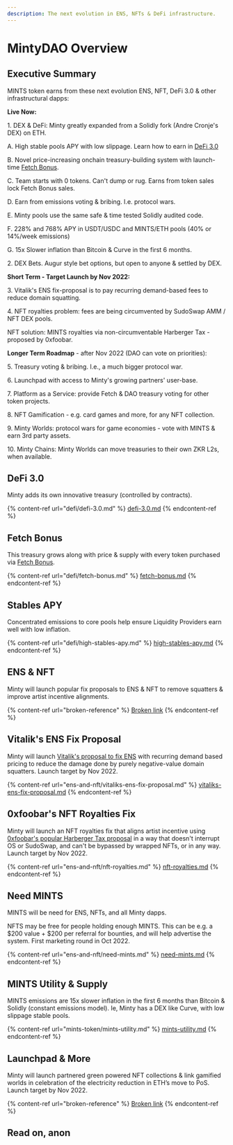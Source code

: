 ```yaml
---
description: The next evolution in ENS, NFTs & DeFi infrastructure.
---
```


# MintyDAO Overview

## **Executive Summary**

MINTS token earns from these next evolution ENS, NFT, DeFi 3.0 & other infrastructural dapps:

**Live Now:**

1\. DEX & DeFi: Minty greatly expanded from a Solidly fork (Andre Cronje's DEX) on ETH.

&#x20; A. High stable pools APY with low slippage. Learn how to earn in [DeFi 3.0](defi/defi-3.0.md)

&#x20; B. Novel price-increasing onchain treasury-building system with launch-time [Fetch Bonus](defi/fetch-bonus.md).

&#x20; C. Team starts with 0 tokens. Can't dump or rug. Earns from token sales lock Fetch Bonus sales.

&#x20; D. Earn from emissions voting & bribing. I.e. protocol wars.

&#x20; E. Minty pools use the same safe & time tested Solidly audited code.

&#x20; F. 228% and 768% APY in USDT/USDC and MINTS/ETH pools (40% or 14%/week emissions)

&#x20; G. 15x Slower inflation than Bitcoin & Curve in the first 6 months.

2\. DEX Bets. Augur style bet options, but open to anyone & settled by DEX.

**Short Term - Target Launch by Nov 2022:**

3\. Vitalik's ENS fix-proposal is to pay recurring demand-based fees to reduce domain squatting.

4\. NFT royalties problem: fees are being circumvented by SudoSwap AMM / NFT DEX pools.

&#x20; NFT solution: MINTS royalties via non-circumventable Harberger Tax - proposed by 0xfoobar.

**Longer Term Roadmap** - after Nov 2022 (DAO can vote on priorities):

5\. Treasury voting & bribing. I.e., a much bigger protocol war.

6\. Launchpad with access to Minty's growing partners' user-base.

7\. Platform as a Service: provide Fetch & DAO treasury voting for other token projects.

8\. NFT Gamification - e.g. card games and more, for any NFT collection.

9\. Minty Worlds: protocol wars for game economies - vote with MINTS & earn 3rd party assets.

10\. Minty Chains: Minty Worlds can move treasuries to their own ZKR L2s, when available.

## DeFi 3.0

Minty adds its own innovative treasury (controlled by contracts).

{% content-ref url="defi/defi-3.0.md" %}
[defi-3.0.md](defi/defi-3.0.md)
{% endcontent-ref %}

## Fetch Bonus

This treasury grows along with price & supply with every token purchased via [Fetch Bonus](https://mintydao.io/fetch).

{% content-ref url="defi/fetch-bonus.md" %}
[fetch-bonus.md](defi/fetch-bonus.md)
{% endcontent-ref %}

## Stables APY

Concentrated emissions to core pools help ensure Liquidity Providers earn well with low inflation.

{% content-ref url="defi/high-stables-apy.md" %}
[high-stables-apy.md](defi/high-stables-apy.md)
{% endcontent-ref %}

## ENS & NFT

Minty will launch popular fix proposals to ENS & NFT to remove squatters & improve artist incentive alignments.

{% content-ref url="broken-reference" %}
[Broken link](broken-reference)
{% endcontent-ref %}

## Vitalik's ENS Fix Proposal

Minty will launch [Vitalik's proposal to fix ENS](https://twitter.com/vitalikbuterin/status/1568070721753989120) with recurring demand based pricing to reduce the damage done by purely negative-value domain squatters. Launch target by Nov 2022.

{% content-ref url="ens-and-nft/vitaliks-ens-fix-proposal.md" %}
[vitaliks-ens-fix-proposal.md](ens-and-nft/vitaliks-ens-fix-proposal.md)
{% endcontent-ref %}

## 0xfoobar's NFT Royalties Fix

Minty will launch an NFT royalties fix that aligns artist incentive using [0xfoobar's popular Harberger Tax proposal](https://twitter.com/0xfoobar/status/1563614234390704129?s=20\&t=KQoDGfY9K5PIiihI3Vc2\_g) in a way that doesn't interrupt OS or SudoSwap, and can't be bypassed by wrapped NFTs, or in any way.  Launch target by Nov 2022.

{% content-ref url="ens-and-nft/nft-royalties.md" %}
[nft-royalties.md](ens-and-nft/nft-royalties.md)
{% endcontent-ref %}



## Need MINTS

MINTS will be need for ENS, NFTs, and all Minty dapps.

NFTS may be free for people holding enough MINTS. This can be e.g. a $200 value + $200 per referral for bounties, and will help advertise the system. First marketing round in Oct 2022.

{% content-ref url="ens-and-nft/need-mints.md" %}
[need-mints.md](ens-and-nft/need-mints.md)
{% endcontent-ref %}

## MINTS Utility & Supply

MINTS emissions are 15x slower inflation in the first 6 months than Bitcoin & Solidly (constant emissions model). Ie, Minty has a DEX like Curve, with low slippage stable pools.

{% content-ref url="mints-token/mints-utility.md" %}
[mints-utility.md](mints-token/mints-utility.md)
{% endcontent-ref %}



## Launchpad & More

Minty will launch partnered green powered NFT collections & link gamified worlds in celebration of the electricity reduction in ETH’s move to PoS.  Launch target by Nov 2022.

{% content-ref url="broken-reference" %}
[Broken link](broken-reference)
{% endcontent-ref %}

## Read on, anon
